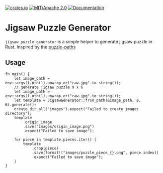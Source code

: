 [![crates.io](https://img.shields.io/crates/v/jigsaw_puzzle_generator)](https://crates.io/crates/jigsaw_puzzle_generator)
[![MIT/Apache 2.0](https://img.shields.io/badge/license-MIT%2FApache-blue.svg)](https://github.com/Seldom-SE/seldom_pixel#license)
[![Documentation](https://docs.rs/jigsaw_puzzle_generator/badge.svg)](https://docs.rs/jigsaw_puzzle_generator)

# Jigsaw Puzzle Generator

`jigsaw_puzzle_generator` is a simple helper to generate jigsaw puzzle in Rust.
Inspired by the [puzzle-paths](https://gitlab.switch.ch/ub-unibas/puzzle-app/puzzle-paths)

## Usage

``` rust, no_run
fn main() {
    let image_path = env::args().nth(1).unwrap_or("raw.jpg".to_string());
    // generate jigsaw puzzle 9 x 6
    let image_path = env::args().nth(1).unwrap_or("raw.jpg".to_string());
    let template = JigsawGenerator::from_path(&image_path, 9, 6).generate();
    create_dir_all("images").expect("Failed to create images directory");
    template
        .origin_image
        .save("images/origin_image.png")
        .expect("Failed to save image");

    for piece in template.pieces.iter() {
        template
            .crop(piece)
            .save(format!("images/puzzle_piece_{}.png", piece.index))
            .expect("Failed to save image");
    }
}
```